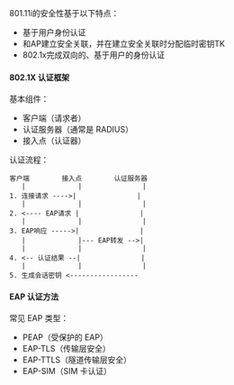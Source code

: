 
801.11i的安全性基于以下特点：
- 基于用户身份认证
- 和AP建立安全关联，并在建立安全关联时分配临时密钥TK
- 802.1x完成双向的、基于用户的身份认证

#### 802.1X 认证框架

基本组件：
- 客户端（请求者）
- 认证服务器（通常是 RADIUS）
- 接入点（认证器）

认证流程：
```plaintext
客户端        接入点        认证服务器
   |             |               |
1. 连接请求 ---->|               |
   |             |               |
2. <---- EAP请求 |               |
   |             |               |
3. EAP响应 ----->|               |
   |             |--- EAP转发 -->|
   |             |               |
4. <-- 认证结果 --|               |
   |             |               |
5. 生成会话密钥 <-----------------
```

#### EAP 认证方法

常见 EAP 类型：
- PEAP（受保护的 EAP）
- EAP-TLS（传输层安全）
- EAP-TTLS（隧道传输层安全）
- EAP-SIM（SIM 卡认证）